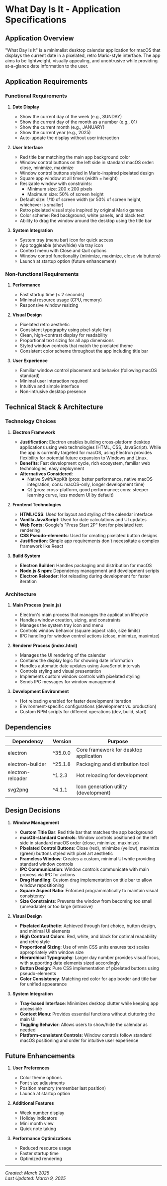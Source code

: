 # What Day Is It - Application Specifications

## Application Overview

"What Day Is It" is a minimalist desktop calendar application for macOS that displays the current date in a pixelated, retro Mario-style interface. The app aims to be lightweight, visually appealing, and unobtrusive while providing at-a-glance date information to the user.

## Application Requirements

### Functional Requirements

1. **Date Display**

   - Show the current day of the week (e.g., SUNDAY)
   - Show the current day of the month as a number (e.g., 01)
   - Show the current month (e.g., JANUARY)
   - Show the current year (e.g., 2025)
   - Auto-update the display without user interaction

2. **User Interface**

   - Red title bar matching the main app background color
   - Window control buttons on the left side in standard macOS order: close, minimize, maximize
   - Window control buttons styled in Mario-inspired pixelated design
   - Square app window at all times (width = height)
   - Resizable window with constraints:
     - Minimum size: 200 x 200 pixels
     - Maximum size: 50% of screen height
   - Default size: 1/10 of screen width (or 50% of screen height, whichever is smaller)
   - Retro pixelated visual style inspired by original Mario games
   - Color scheme: Red background, white panels, and black text
   - Ability to drag the window around the desktop using the title bar

3. **System Integration**
   - System tray (menu bar) icon for quick access
   - App toggleable (show/hide) via tray icon
   - Context menu with Close and Quit options
   - Window control functionality (minimize, maximize, close via buttons)
   - Launch at startup option (future enhancement)

### Non-functional Requirements

1. **Performance**

   - Fast startup time (< 2 seconds)
   - Minimal resource usage (CPU, memory)
   - Responsive window resizing

2. **Visual Design**

   - Pixelated retro aesthetic
   - Consistent typography using pixel-style font
   - Clean, high-contrast display for readability
   - Proportional text sizing for all app dimensions
   - Styled window controls that match the pixelated theme
   - Consistent color scheme throughout the app including title bar

3. **User Experience**
   - Familiar window control placement and behavior (following macOS standard)
   - Minimal user interaction required
   - Intuitive and simple interface
   - Non-intrusive desktop presence

## Technical Stack & Architecture

### Technology Choices

1. **Electron Framework**

   - **Justification**: Electron enables building cross-platform desktop applications using web technologies (HTML, CSS, JavaScript). While the app is currently targeted for macOS, using Electron provides flexibility for potential future expansion to Windows and Linux.
   - **Benefits**: Fast development cycle, rich ecosystem, familiar web technologies, easy deployment
   - **Alternatives Considered**:
     - Native Swift/AppKit (pros: better performance, native macOS integration; cons: macOS-only, longer development time)
     - Qt (pros: cross-platform, good performance; cons: steeper learning curve, less modern UI by default)

2. **Frontend Technologies**

   - **HTML/CSS**: Used for layout and styling of the calendar interface
   - **Vanilla JavaScript**: Used for date calculations and UI updates
   - **Web Fonts**: Google's "Press Start 2P" font for pixelated text rendering
   - **CSS Pseudo-elements**: Used for creating pixelated button designs
   - **Justification**: Simple app requirements don't necessitate a complex framework like React

3. **Build System**
   - **Electron Builder**: Handles packaging and distribution for macOS
   - **Node.js & npm**: Dependency management and development scripts
   - **Electron Reloader**: Hot reloading during development for faster iteration

### Architecture

1. **Main Process (main.js)**

   - Electron's main process that manages the application lifecycle
   - Handles window creation, sizing, and constraints
   - Manages the system tray icon and menu
   - Controls window behavior (square aspect ratio, size limits)
   - IPC handling for window control actions (close, minimize, maximize)

2. **Renderer Process (index.html)**

   - Manages the UI rendering of the calendar
   - Contains the display logic for showing date information
   - Handles automatic date updates using JavaScript intervals
   - Controls styling and visual presentation
   - Implements custom window controls with pixelated styling
   - Sends IPC messages for window management

3. **Development Environment**
   - Hot reloading enabled for faster development iteration
   - Environment-specific configurations (development vs. production)
   - Custom NPM scripts for different operations (dev, build, start)

## Dependencies

| Dependency        | Version | Purpose                                |
| ----------------- | ------- | -------------------------------------- |
| electron          | ^35.0.0 | Core framework for desktop application |
| electron-builder  | ^25.1.8 | Packaging and distribution tool        |
| electron-reloader | ^1.2.3  | Hot reloading for development          |
| svg2png           | ^4.1.1  | Icon generation utility (development)  |

## Design Decisions

1. **Window Management**

   - **Custom Title Bar**: Red title bar that matches the app background
   - **macOS-standard Controls**: Window controls positioned on the left side in standard macOS order (close, minimize, maximize)
   - **Pixelated Control Buttons**: Close (red), minimize (yellow), maximize (green) buttons styled with pixel art aesthetic
   - **Frameless Window**: Creates a custom, minimal UI while providing standard window controls
   - **IPC Communication**: Window controls communicate with main process via IPC for actions
   - **Drag Handling**: Custom drag implementation on title bar to allow window repositioning
   - **Square Aspect Ratio**: Enforced programmatically to maintain visual consistency
   - **Size Constraints**: Prevents the window from becoming too small (unreadable) or too large (intrusive)

2. **Visual Design**

   - **Pixelated Aesthetic**: Achieved through font choice, button design, and minimal UI elements
   - **High Contrast Colors**: Red, white, and black for optimal readability and retro style
   - **Proportional Sizing**: Use of vmin CSS units ensures text scales appropriately with window size
   - **Hierarchical Typography**: Larger day number provides visual focus, with supporting date elements sized accordingly
   - **Button Design**: Pure CSS implementation of pixelated buttons using pseudo-elements
   - **Color Consistency**: Matching red color for app border and title bar for unified appearance

3. **System Integration**
   - **Tray-based Interface**: Minimizes desktop clutter while keeping app accessible
   - **Context Menu**: Provides essential functions without cluttering the main UI
   - **Toggling Behavior**: Allows users to show/hide the calendar as needed
   - **Platform-consistent Controls**: Window controls follow standard macOS positioning and order for intuitive user experience

## Future Enhancements

1. **User Preferences**

   - Color theme options
   - Font size adjustments
   - Position memory (remember last position)
   - Launch at startup option

2. **Additional Features**

   - Week number display
   - Holiday indicators
   - Mini month view
   - Quick note taking

3. **Performance Optimizations**
   - Reduced resource usage
   - Faster startup time
   - Optimized rendering

---

_Created: March 2025_  
_Last Updated: March 9, 2025_
